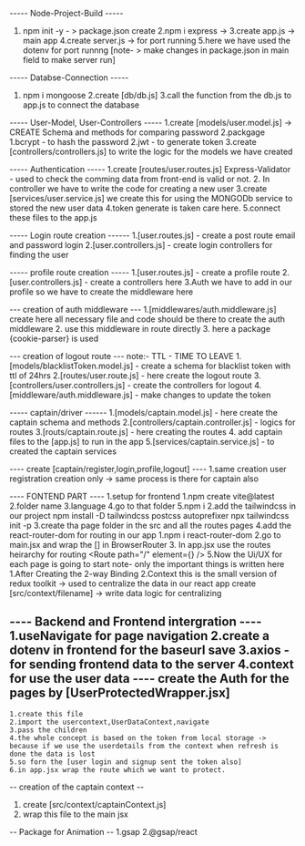 ----- Node-Project-Build -----
1. npm init -y - > package.json create
2.npm i express -> 
3.create app.js -> main app
4.create server.js -> for port running
5.here we have used the dotenv for port runnng
[note- > make changes in package.json in main field to make server run]

----- Databse-Connection -----
1. npm i mongoose
2.create [db/db.js]
3.call the function from the db.js to app.js to connect the database

----- User-Model, User-Controllers -----
1.create [models/user.model.js] -> CREATE Schema and methods for comparing password
2.packgage 
    1.bcrypt - to hash the password 
    2.jwt - to generate token
    3.create [controllers/controllers.js] to write the logic for the models we have created

----- Authentication -----
1.create [routes/user.routes.js]
    Express-Validator - used to check the comming data from front-end is valid or not.
2. In controller we have to write the code for creating a new user 
3.create [services/user.service.js]
    we create this for using the MONGODb service to stored the new user data
4.token generate is taken care here.
5.connect these files to the app.js


----- Login route creation ------
1.[user.routes.js] - create a post route 
    email and password login
2.[user.controllers.js] - create login controllers for finding the user 

----- profile route creation -----
1.[user.routes.js] - create a profile route 
2.[user.controllers.js] - create a controllers here 
3.Auth we have to add in our profile so we have to create the middleware here

--- creation of auth middleware ---
1.[middlewares/auth.middleware.js] create 
    here all necessary file and code should be there to create the auth middleware
2. use this middleware in route directly
3. here a package {cookie-parser} is used 

--- creation of logout route ---
note:- TTL - TIME TO LEAVE
1.[models/blacklistToken.model.js] - create a schema for blacklist token with ttl of 24hrs
2.[routes/user.route.js] - here create the logout route
3.[controllers/user.controllers.js] - create the controllers for logout
4.[middleware/auth.middleware.js] - make changes to update the token 


----- captain/driver  ------
1.[models/captain.model.js] - here create the captain schema and methods
2.[controllers/captain.controller.js] - logics for routes
3.[routs/captain.route.js] - here creating the routes
4. add captain files to the [app.js] to run in the app
5.[services/captain.service.js] - to created the captain services

---- create [captain/register,login,profile,logout] ----
1.same creation user registration creation only
-> same process is there for captain also




---- FONTEND PART ----
1.setup for frontend
    1.npm create vite@latest
    2.folder name 
    3.language
    4.go to that folder 
    5.npm i
2.add the tailwindcss in our project
    npm install -D tailwindcss postcss autoprefixer
    npx tailwindcss init -p
3.create tha page folder in the src and all the routes pages
4.add the react-router-dom for routing in our app
    1.npm i react-router-dom
    2.go to main.jsx and wrap the [<App />] in BrowserRouter
    3. In app.jsx use the routes heirarchy for routing
        <Routes>
            <Route path="/" element={<Home />} />
        </Routes>
5.Now the Ui/UX for each page is going to start
note- only the important things is written here
    1.After Creating the 2-way Binding
    2.Context 
        this is the small version of redux toolkit
        -> used to centralize the data in our react app
        create [src/context/filename] -> write data logic for centralizing

---- Backend and Frontend intergration ----
1.useNavigate for page navigation
2.create a dotenv in frontend for the baseurl save 
3.axios - for sending frontend data to the server 
4.context for use the user data
---- create the Auth for the pages by [UserProtectedWrapper.jsx]
----
    1.create this file 
    2.import the usercontext,UserDataContext,navigate
    3.pass the children
    4.the whole concept is based on the token from local storage -> because if we use the userdetails from the context when refresh is done the data is lost
    5.so forn the [user login and signup sent the token also]
    6.in app.jsx wrap the route which we want to protect.

-- creation of the captain context --
1. create [src/context/captainContext.js]
2. wrap this file to the main jsx 

-- Package for Animation --
1.gsap
2.@gsap/react